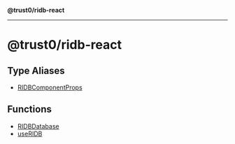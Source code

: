 **@trust0/ridb-react**

***

# @trust0/ridb-react

## Type Aliases

- [RIDBComponentProps](type-aliases/RIDBComponentProps.md)

## Functions

- [RIDBDatabase](functions/RIDBDatabase.md)
- [useRIDB](functions/useRIDB.md)

